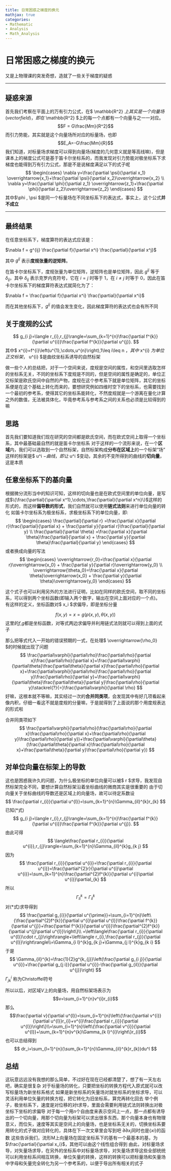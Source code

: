 ```yaml
---
title: 日常困惑之梯度的换元
mathjax: true
categories:
- Mathematic
- Analysis
- Math_Analysis
---
```


# 日常困惑之梯度的换元
又是上物理课的突发奇想，造就了一些关于梯度的疑惑
<!--more-->

---

## 疑惑来源
首先我们考察在平面上的万有引力公式，在$ \mathbb{R^2} $上其实是一个向量场(vector field)，即在$ \mathbb{R^2} $上的每一个点都有一个向量与之一一对应。
$$F = G\frac{Mm}{R^2}$$ 
而引力势能，其实就是这个向量场所对应的标量场，也即
$$E_A=-G\frac{Mm}{R}$$
我们知道，对标量场求梯度可以得到向量场(梯度的几何意义就是等高线嘛)，但是课本上的梯度公式可是基于笛卡尔坐标系的，而我发现对引力势能对极坐标系下求梯度也能得到万有引力公式，那是不是说梯度满足以下的式子呢
$$
\begin{cases}
    \nabla y=\frac{\partial \psi}{\partial x_1} \overrightarrow{x_1}+\frac{\partial \psi}{\partial x_2}\overrightarrow{x_2} \\
    \nabla y=\frac{\partial \phi}{\partial z_1} \overrightarrow{z_1}+\frac{\partial \phi}{\partial z_2}\overrightarrow{z_2}
\end{cases}
$$
其中$\phi $,$ \psi $是同一个标量场在不同坐标系下的表达式，事实上，这个公式**并不成立**

---
## 最终结果


在任意坐标系下，梯度算符的表达式应该是：

$\nabla f = g^{ij} \frac{\partial f}{\partial x^i} \frac{\partial}{\partial x^j}$

其中 $g^{ij}$ 表示**度规张量的逆矩阵**。

在笛卡尔坐标系下，度规张量为单位矩阵，逆矩阵也是单位矩阵，因此 $g^{ij}$ 等于 $\delta_{ij}$，其中 $\delta_{ij}$ 表示克罗内克符号，它在 $i=j$ 时等于 1，在 $i\neq j$ 时等于 0，因此在笛卡尔坐标系下的梯度算符表达式就简化为了：

$\nabla f = \frac{\partial f}{\partial x^i} \frac{\partial}{\partial x^i}$

而在其他坐标系下，$g^{ij}$ 的值会发生变化，因此梯度算符的表达式也会有所不同

## 关于度规的公式
$$
g_{i j}=\langle r_{i},r_{j}\rangle=\sum_{k=1}^{n}\frac{\partial f^{k}}{\partial u^{i}}\frac{\partial f^{k}}{\partial u^{j}}.
$$
其中$ x^{i}=f^{i}\left(u^{1},\cdots,u^{n}\right),1\leq i\leq n $，其中$ x^{i} $为单位正交标架，$ u^{i} $是曲纹坐标系诱导的自然标架

做一些个人的总结把，对于一个空间来说，度规是空间的属性，和空间里选取怎样的坐标系无关，不同的坐标系下度规是不同的，但是空间的属性是确定的，单位正交标架是欧氏空间中自然的产物，度规在这个参考系下就是单位矩阵，其它的坐标系便是在这个基础上转化而来的，要想研究例如四维时空下的坐标系，也需要找到一个最初的参考系，使得其它的坐标系能转化，不然度规就是一个游离在量化计算之外的数值，无法被具体化，毕竟参考系与参考系之间的关系也必须是比较得到的嘛
## 思路
首先我们要知道我们现在研究的空间都是欧氏空间，而在欧式空间上取得一个坐标系，其中最基础最自然的就是笛卡尔坐标系
对于这样的一个流形来说，在一个**区域**内，我们可以选取到一个自然标架，自然标架构成**分布在区域上**的一个标架“场”
这样的标架是$ u^i $-曲线，即让$ u^i $变动，其余的不变所得到的曲线的**切向量**，这是本质
## 任意坐标系下的基向量

根据微分流形当中的知识可知，这样的切向量也是在欧式空间里的单位向量，是写成$\{\frac{\partial}{\partial x^1},\cdots,\frac{\partial}{\partial x^n}\}$这样的形式的，而这样**偏导数的形式**，我们自然就可以使用**链式法则**来进行单位向量的转化
如笛卡尔坐标系为极坐标系，求极坐标系下的单位向量，即:
$$
 \begin{cases} 
    \frac{\partial}{\partial r} =\frac{\partial x}{\partial r}\frac{\partial}{\partial x} + \frac{\partial y}{\partial r}\frac{\partial}{\partial y} \\
    \frac{\partial}{\partial \theta} =\frac{\partial x}{\partial \theta}\frac{\partial}{\partial x} + \frac{\partial y}{\partial \theta}\frac{\partial}{\partial y} \end{cases} 
$$
或者换成向量的写法
$$
 \begin{cases} 
    \overrightarrow{r_0}=\frac{\partial x}{\partial r}\overrightarrow{x_0} + \frac{\partial y}{\partial r}\overrightarrow{y_0} \\
    \overrightarrow{\theta_0}=\frac{\partial x}{\partial \theta}\overrightarrow{x_0} + \frac{\partial y}{\partial \theta}\overrightarrow{y_0} \end{cases} 
$$

这个式子也可以利用另外的方法进行证明，比如在同样的欧氏空间，取不同的坐标系，可以得到两个坐标函数(即输入两个数字，输出在空间上面对应的一个点)。
有这样的定义，坐标函数对$ x_i $求偏导，即是坐标分量

$$
f(x,y)=x=g(p(x,y),\theta(x,y))
$$
这里的$f$,$g$都是坐标函数，对等式两边求偏导并利用链式法则就可以得到上面的式子

那么把等式代入一开始的错误预期的一式，在处理$ \overrightarrow{\rho_0} $的时候就出现了问题
$$
\frac{\partial\varphi}{\partial\rho}\frac{\partial\rho}{\partial x}\frac{\partial\rho}{\partial x}+\frac{\partial\varphi}{\partial\theta}\frac{\partial\theta}{\partial x}\frac{\partial\rho}{\partial x}+\frac{\partial\varphi}{\partial\rho}\frac{\partial\rho}{\partial y}\frac{\partial\rho}{\partial y}+\frac{\partial\varphi}{\partial\theta}\frac{\partial\theta}{\partial y}\frac{\partial\rho}{\partial y}\stackrel{?}{=}\frac{\partial\varphi}{\partial \rho}
$$
好嘛，这根本就不等嘛，其实经过一次的**合并同类项**，会发现其中有好几项看起来像内积，仔细一看这不就是度规的分量嘛，于是就得到了上面说的那个用度规表达的形式啦

合并同类项如下
$$
\frac{\partial\varphi}{\partial\rho}(\frac{\partial\rho}{\partial x}\frac{\partial\rho}{\partial x}+\frac{\partial\rho}{\partial y}\frac{\partial\rho}{\partial y})+\frac{\partial\varphi}{\partial\theta}(\frac{\partial\theta}{\partial x}\frac{\partial\rho}{\partial x}+\frac{\partial\theta}{\partial y}\frac{\partial\rho}{\partial y})
$$

## 对单位向量在标架上的导数
这也是困惑我许久的问题，为什么极坐标的单位向量可以被$ r $求导，我发现自然标架完全不同，要想计算自然标架沿着坐标曲线的微商其实是很重要的
由于切向量关于坐标曲线的导数还是区域上的向量场，故可以待定系数设
$$
\frac{\partial r_{i}}{\partial u^{l}}=\sum_{k=1}^{n}\Gamma_{il}^{k}r_{k}
$$
已知($*$式)
$$
g_{i j}=\langle r_{i},r_{j}\rangle=\sum_{k=1}^{n}\frac{\partial f^{k}}{\partial u^{i}}\frac{\partial f^{k}}{\partial u^{j}}.
$$
由此可得
$$
\langle\frac{\partial r_{i}}{\partial u^{i}},r_{j}\rangle=\sum_{k=1}^{n}\Gamma_{il}^{k}g_{k j}
$$
因为
$$
\frac{\partial r_{i}}{\partial u^{i}}=\frac{\partial r_{i}}{\partial u^{i}}=\frac{\partial^{2}r}{\partial u^{i}\partial u^{i}}=\sum_{k=1}^{n}\frac{\partial^{2}f^{k}}{\partial u^{i}\partial u^{i}}\partial_{k}
$$
所以
$$
\Gamma_{li}^k=\Gamma_{il}^k
$$
对($*$式)求导得到
$$
\frac{\partial g_{i}}{\partial u^{\prime}}=\sum_{i=1}^{n}\left\{\frac{\partial^{2}f^{k}}{\partial u^{i}\partial u^{l}}\frac{\partial f^{k}}{\partial u^{j}}+\frac{\partial f^{k}}{\partial u^{i}}\frac{\partial^{2}f^{k}}{\partial u^{j}\partial u^{l}}\right\}\\ =\left\langle\frac{\partial r_{i}}{\partial u^{l}}\cdot r_{j}\right\rangle+\left\langle r_{i},\frac{\partial r_{j}}{\partial u^{l}}\right\rangle\\=\Gamma_{i l}^{k}g_{k j}+\Gamma_{j l}^{k}g_{k i}
$$
于是
$$
\Gamma_{il}^{k}=\frac{1}{2}g^{k_{j}}\left(\frac{\partial g_{i j}}{\partial u^{i}}+\frac{\partial g_{j i}}{\partial u^{i}}-\frac{\partial g_{il}}{\partial u^{j}}\right)
$$
$\Gamma^i_{jk}$ 称为Christoffel符号

所以以后，对区域$V$上的向量场，用自然标架场表示为
$$v=\sum_{i=1}^{n}v^{i}r_{i}$$
那么
$$\frac{\partial v}{\partial u^{l}}=\sum_{i=1}^{n}\left\{\frac{\partial v^{i}}{\partial u^{l}}r_{i}+v^{i}\frac{\partial r_{i}}{\partial u^{l}}\right\}\\=\sum_{i=1}^{n}\left\{\frac{\partial v^{i}}{\partial u^{l}}+\sum_{k=1}^{n}v^{k}\Gamma_{k l}^{i}\right\}r_{i}$$
也可以总结得到
$$
dr_i=\sum_{l=1}^{n}(\sum_{k=1}^{n}\Gamma_{il}^{k}r_{k})du^l
$$
## 总结
这玩意远远没有我想的那么简单，不过好在现在已经都清楚了，想了有一天左右吧，确实是很复杂
对于标量场的转化，只要把坐标的转换方程代入原式就可以改写标量场为新坐标系格式
如果是新坐标系的矢量场对就坐标系的坐标求导，可以灵活利用单位矢量的转换方程，把它转化为旧坐标系，算完再转化回去
举个例子，极坐标系下，速度是对位移的对t求导，里面会需要利用链式法则转换出对极坐标下坐标的求偏导
对于每一个用$n$个自由度来表示空间上一点，那一点都有诱导出的一个切向量，用那个切向量为标架可以求出很多东西，那个向量本身也有物理意义，而位矢，速度等其实是空间上的向量场，也是坐标系无关的，切换坐标系要用转化的式子做对应转化的，具体在下一次文章里会写到吧
$\partial\partial x_i$同时也是$\{xi\}$的函数
这些告诉我们，流形M上向量场在固定坐标系下的基有一个最基本的基，为$\frac{\partial}{\partial x_i}$，其他可以由这个线性组合得到
由此，对标量场求导，对矢量场求导，在另外的坐标系中对标量场求导，对矢量场求导这些全部统统可以利用坐标系间相互转换，单位矢量的转换，这样的转换可以把标量场和矢量场中字母和矢量完全转化为另一个参考系的，以便于导出所有相关的式子